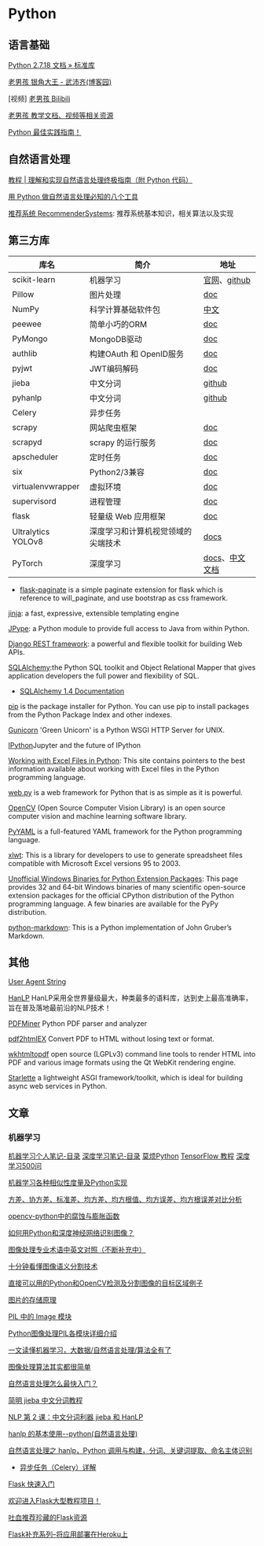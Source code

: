 # Python

## 语言基础

[Python 2.7.18 文档 » 标准库](https://docs.python.org/zh-cn/2/library/index.html)

[老男孩 银角大王 - 武沛齐(博客园)](https://www.cnblogs.com/wupeiqi/)

[视频] [老男孩 Bilibili](https://space.bilibili.com/283478842/video)

[老男孩 教学文档、视频等相关资源](https://pythonav.com/)

[Python 最佳实践指南！](https://pythonguidecn.readthedocs.io/zh/latest/index.html)

## 自然语言处理

[教程 | 理解和实现自然语言处理终极指南（附 Python 代码）](https://blog.csdn.net/starzhou/article/details/70605417)

[用 Python 做自然语言处理必知的八个工具](https://mp.weixin.qq.com/s/UUgXV20ojMnd77aMQgiFPw)

[推荐系统 RecommenderSystems](https://github.com/apachecn/RecommenderSystems): 推荐系统基本知识，相关算法以及实现

## 第三方库

| 库名 | 简介 | 地址|
| - | - |- | 
scikit-learn | 机器学习 | [官网](https://scikit-learn.org/stable/)、[github](https://github.com/scikit-learn/scikit-learn)
Pillow | 图片处理 | [doc](https://pillow.readthedocs.io/en/stable/)
NumPy | 科学计算基础软件包 | [中文](https://www.numpy.org.cn/) | [英文](http://www.numpy.org/)
peewee | 简单小巧的ORM | [doc](http://docs.peewee-orm.com/en/latest/index.html)
PyMongo | MongoDB驱动 | [doc](https://docs.mongodb.com/drivers/pymongo/)
authlib | 构建OAuth 和 OpenID服务 | [doc](https://docs.authlib.org/en/latest/)
pyjwt | JWT编码解码 | [doc](https://pyjwt.readthedocs.io/en/latest/)
jieba | 中文分词 | [github](https://github.com/fxsjy/jieba)
pyhanlp  | 中文分词 | [github](https://github.com/hankcs/pyhanlp)
Celery | 异步任务 | 
scrapy | 网站爬虫框架| [doc](https://scrapy.org/)
scrapyd | scrapy 的运行服务 | [doc](https://scrapyd.readthedocs.io/en/stable/index.html)
apscheduler | 定时任务 | [doc](https://apscheduler.readthedocs.io/en/latest/index.html)
six | Python2/3兼容 | [doc](https://six.readthedocs.io/)
virtualenvwrapper | 虚拟环境 | [doc](https://virtualenvwrapper.readthedocs.io/)
supervisord | 进程管理 | [doc](http://www.supervisord.org/index.html)
flask | 轻量级 Web 应用框架 |  [doc](https://flask.palletsprojects.com/)
Ultralytics YOLOv8 | 深度学习和计算机视觉领域的尖端技术 | [docs](https://docs.ultralytics.com/)
PyTorch | 深度学习 | [docs](https://pytorch.org/)、[中文文档](https://pytorch.apachecn.org/)

- [flask-paginate](https://pythonhosted.org/Flask-paginate/)  is a simple paginate extension for flask which is reference to will_paginate, and use bootstrap as css framework.

[jinja](https://jinja.palletsprojects.com/): a fast, expressive, extensible templating engine

[JPype](https://jpype.readthedocs.io/en/latest/index.html):  a Python module to provide full access to Java from within Python.

[Django REST framework](https://www.django-rest-framework.org/):  a powerful and flexible toolkit for building Web APIs.

[SQLAlchemy](https://www.sqlalchemy.org/):the Python SQL toolkit and Object Relational Mapper that gives application developers the full power and flexibility of SQL.
- [SQLAlchemy 1.4 Documentation](https://docs.sqlalchemy.org/en/14/)

[pip](https://pypi.python.org/pypi/pip/) is the package installer for Python. You can use pip to install packages from the Python Package Index and other indexes.

[Gunicorn](https://gunicorn.org/) 'Green Unicorn' is a Python WSGI HTTP Server for UNIX.

[IPython](http://ipython.org/)Jupyter and the future of IPython

[Working with Excel Files in Python](http://www.python-excel.org/): This site contains pointers to the best information available about working with Excel files in the Python programming language.

[web.py](https://webpy.org/) is a web framework for Python that is as simple as it is powerful. 

[OpenCV](https://opencv.org/) (Open Source Computer Vision Library) is an open source computer vision and machine learning software library. 

[PyYAML](http://pyyaml.org/) is a full-featured YAML framework for the Python programming language.

[xlwt](https://pypi.org/project/xlwt/): This is a library for developers to use to generate spreadsheet files compatible with Microsoft Excel versions 95 to 2003.

[Unofficial Windows Binaries for Python Extension Packages](https://www.lfd.uci.edu/~gohlke/pythonlibs/): This page provides 32 and 64-bit Windows binaries of many scientific open-source extension packages for the official CPython distribution of the Python programming language. A few binaries are available for the PyPy distribution.

[python-markdown](https://python-markdown.github.io/): This is a Python implementation of John Gruber’s Markdown.

## 其他

[User Agent String](http://www.useragentstring.com/)

[HanLP](https://www.hanlp.com/) HanLP采用全世界量级最大，种类最多的语料库，达到史上最高准确率，旨在普及落地最前沿的NLP技术！

[PDFMiner](https://euske.github.io/pdfminer/) Python PDF parser and analyzer

[pdf2htmlEX](https://wang-lu.com/pdf2htmlEX/) Convert PDF to HTML without losing text or format.

[wkhtmltopdf](https://wkhtmltopdf.org/index.html) open source (LGPLv3) command line tools to render HTML into PDF and various image formats using the Qt WebKit rendering engine.

[Starlette](https://www.starlette.io/) a lightweight ASGI framework/toolkit, which is ideal for building async web services in Python.

## 文章

### 机器学习

[机器学习个人笔记-目录](http://www.ai-start.com/ml2014/)
[深度学习笔记-目录](http://www.ai-start.com/dl2017/)
[莫烦Python](https://morvanzhou.github.io/)
[TensorFlow 教程](http://www.tensorflownews.com/)
[深度学习500问](https://github.com/scutan90/DeepLearning-500-questions)

[机器学习各种相似性度量及Python实现](https://blog.csdn.net/u010412858/article/details/60467382)

[方差、协方差、标准差、均方差、均方根值、均方误差、均方根误差对比分析](https://blog.csdn.net/cqfdcw/article/details/78173839)

[opencv-python中的腐蚀与膨胀函数](https://blog.csdn.net/hjxu2016/article/details/77837765)

[如何用Python和深度神经网络识别图像？](https://juejin.im/post/5b349d55e51d45589b1a90a4)

[图像处理专业术语中英文对照（不断补充中）](https://blog.csdn.net/houguofei123/article/details/69100862)

[十分钟看懂图像语义分割技术](https://www.leiphone.com/news/201705/YbRHBVIjhqVBP0X5.html)

[直接可以用的Python和OpenCV检测及分割图像的目标区域例子](https://blog.csdn.net/sinat_36458870/article/details/78825571)

[图片的存储原理](https://blog.csdn.net/sscout/article/details/82314908)

[PIL 中的 Image 模块](http://www.cnblogs.com/way_testlife/archive/2011/04/20/2022997.html)

[Python图像处理PIL各模块详细介绍](https://blog.csdn.net/zhangziju/article/details/79123275)

[一文读懂机器学习，大数据/自然语言处理/算法全有了](https://www.cnblogs.com/gavanwanggw/p/7399577.html)

[图像处理算法其实都很简单](https://blog.csdn.net/weixin_42026802/article/details/80181627)

[自然语言处理怎么最快入门？](https://www.zhihu.com/question/19895141)

[简明 jieba 中文分词教程](https://www.jianshu.com/p/883c2171cdb5)

[NLP 第 2 课：中文分词利器 jieba 和 HanLP](https://www.jianshu.com/p/009671e56027)


[hanlp 的基本使用--python(自然语言处理)](https://www.cnblogs.com/ybf-yyj/p/7801429.html)

[自然语言处理之 hanlp，Python 调用与构建，分词、关键词提取、命名主体识别](https://blog.csdn.net/HHTNAN/article/details/81908451)

- [异步任务（Celery）详解 ](https://www.cnblogs.com/skyflask/p/9865378.html)


[Flask 快速入门](http://docs.jinkan.org/docs/flask/quickstart.html)

[欢迎进入Flask大型教程项目！](http://www.pythondoc.com/flask-mega-tutorial/)

[吐血推荐珍藏的Flask资源](https://blog.csdn.net/zV3e189oS5c0tSknrBCL/article/details/82112854)

[Flask补充系列–将应用部署在Heroku上](http://www.bjhee.com/flask-heroku.html)

